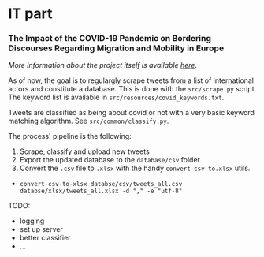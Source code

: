 # IT part

### The Impact of the COVID-19 Pandemic on Bordering Discourses Regarding Migration and Mobility in Europe

_More information about the project itself is available [here](https://nccr-onthemove.ch/projects/the-impact-of-the-covid-19-pandemic-on-bordering-discourses-regarding-migration-and-mobility-in-europe/)._

As of now, the goal is to regulargly scrape tweets from a list of international actors and constitute a database. This is done with the `src/scrape.py` script. The keyword list is available in `src/resources/covid_keywords.txt`.

Tweets are classified as being about covid or not with a very basic keyword matching algorithm. See `src/common/classify.py`.

The process' pipeline is the following:

1. Scrape, classify and upload new tweets
2. Export the updated database to the `database/csv` folder
3. Convert the `.csv` file to `.xlsx` with the handy `convert-csv-to.xlsx` utils.

-   `convert-csv-to-xlsx databse/csv/tweets_all.csv databse/xlsx/tweets_all.xlsx -d "," -e "utf-8"`

TODO:

-   logging
-   set up server
-   better classifier
-   ...
